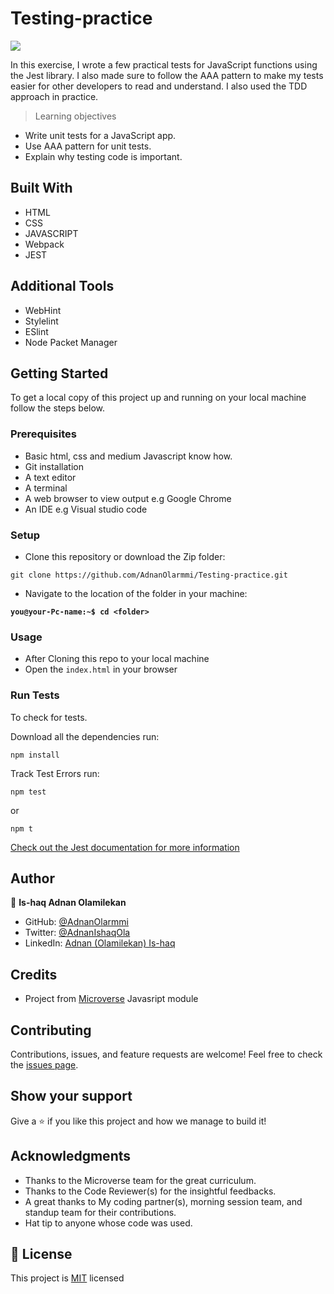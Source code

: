 # Testing-practice

![](https://img.shields.io/badge/Microverse-blueviolet)

In this exercise, I wrote a few practical tests for JavaScript functions using the Jest library. I also made sure to follow the AAA pattern to make my tests easier for other developers to read and understand. I also used the TDD approach in practice.

> Learning objectives

- Write unit tests for a JavaScript app.
- Use AAA pattern for unit tests.
- Explain why testing code is important.

## Built With

- HTML
- CSS
- JAVASCRIPT
- Webpack
- JEST

## Additional Tools

- WebHint
- Stylelint
- ESlint
- Node Packet Manager

## Getting Started

To get a local copy of this project up and running on your local machine follow the steps below.

### Prerequisites

- Basic html, css and medium Javascript know how.
- Git installation
- A text editor 
- A terminal
- A web browser to view output e.g Google Chrome
- An IDE e.g Visual studio code

### Setup

- Clone this repository or download the Zip folder:

```
git clone https://github.com/AdnanOlarmmi/Testing-practice.git
```

- Navigate to the location of the folder in your machine:

**``you@your-Pc-name:~$ cd <folder>``**

### Usage

- After Cloning this repo to your local machine
- Open the `index.html` in your browser

### Run Tests
To check for tests.

Download all the dependencies run:
```
npm install
```
Track Test Errors run:
```
npm test
```
or
```
npm t
```

[Check out the Jest documentation for more information](https://jestjs.io/)

## Author

👤 **Is-haq Adnan Olamilekan**

- GitHub: [@AdnanOlarmmi](https://github.com/adnanolarmmi)
- Twitter: [@AdnanIshaqOla](https://twitter.com/AdnanIshaqOla)
- LinkedIn: [Adnan (Olamilekan) Is-haq](https://linkedin.com/in/adnan-is-haq-olamilekan)

## Credits

- Project from [Microverse](https://bit.ly/MicroverseTN) Javasript module

## Contributing

Contributions, issues, and feature requests are welcome!
Feel free to check the [issues page](https://github.com/AdnanOlarmmi/Testing-practice/issues).

## Show your support

Give a ⭐️ if you like this project and how we manage to build it!

## Acknowledgments

- Thanks to the Microverse team for the great curriculum.
- Thanks to the Code Reviewer(s) for the insightful feedbacks.
- A great thanks to My coding partner(s), morning session team, and standup team for their contributions.
- Hat tip to anyone whose code was used.

## 📝 License

This project is [MIT](./LICENSE) licensed
